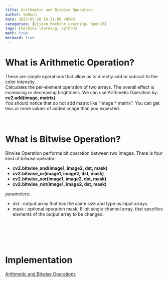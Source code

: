 ```yaml
---
title: Arithmetic and Bitwise Operation
author: SeHoon
date: 2023-05-20 16:11:00 +0900
categories: [Vision Machine Learning, OpenCV]
tags: [machine learning, python]
math: true
mermaid: true
---
```


# What is Arithmetic Operation?

These are simple operations that allow us to directly add or subract to the color intensity.<br>
Calculates the per-element operation of two arrays. The overall effect is increasing or decreasing brightness. We can use Arithmetic Operation by:
**cv2.add(image, matrix)**.<br>
You should notice that do not add matrix like "image * matrix". You can get less or more values of added image than you expected.
<br><br><br>

# What is Bitwise Operation?
Bitwise Operation performs bit operation between two images. There is four kind of bitwise operator:<br>

+ **cv2.bitwise_and(image1, image2, dst, mask)** 
+ **cv2.bitwise_or(image1, image2, dst, mask)** 
+ **cv2.bitwise_xor(image1, image2, dst, mask)** 
+ **cv2.bitwise_not(image1, image2, dst, mask)** 


parameters:<br>
+ dst : output array that has the same size and type as input arrays.
+ mask : optional operation mask, 8-bit single channel array, that specifies elements of the output array to be changed.


<br><br><br><br>

# Implementation

[Arithmetic and Bitwise Operations](https://github.com/csh970605/Modern_Computer_Vision/blob/main/OpenCV/7.%20Arithmetic%20and%20Bitwise%20Operations.ipynb)
